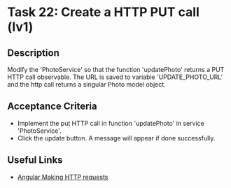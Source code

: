 # Task 22: Create a HTTP PUT call (lv1)

## Description

Modify the 'PhotoService' so that the function 'updatePhoto' returns a PUT HTTP call observable. The URL is saved to variable 'UPDATE_PHOTO_URL' and
the http call returns a singular Photo model object.

## Acceptance Criteria
- Implement the put HTTP call in function 'updatePhoto' in service 'PhotoService'.
- Click the update button. A message will appear if done successfully.

## Useful Links
- [Angular Making HTTP requests](https://angular.dev/guide/http/making-requests)
